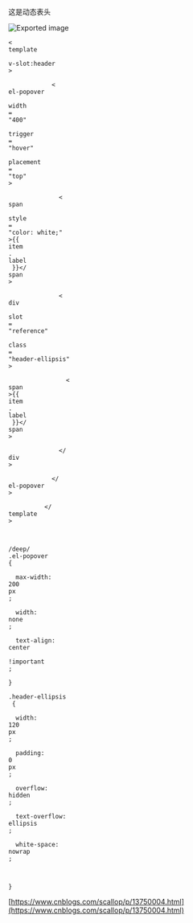 这是动态表头

![Exported image](Exported%20image%2020240218135507-0%201.png)  
  

```
<
template
 
v-slot:header
>
```

```
            <
el-popover
 
width
=
"400"
 
trigger
=
"hover"
 
placement
=
"top"
>
```

```
              <
span
  
style
=
"color: white;"
>{{ 
item
.
label
 }}</
span
>
```

```
              <
div
 
slot
=
"reference"
 
class
=
"header-ellipsis"
>
```

```
                <
span
>{{ 
item
.
label
 }}</
span
>
```

```
              </
div
>
```

```
            </
el-popover
>
```

```
          </
template
>



```

```
/deep/
.el-popover
{
```

```
  max-width: 
200
px
;
```

```
  width: 
none
;
```

```
  text-align: 
center
 
!important
;
```

```
}
```

```
.header-ellipsis
 {
```

```
  width: 
120
px
;
```

```
  padding: 
0
px
;
```

```
  overflow: 
hidden
;
```

```
  text-overflow: 
ellipsis
;
```

```
  white-space: 
nowrap
;
```

```
  
```

```
}

```

[https://www.cnblogs.com/scallop/p/13750004.html](https://www.cnblogs.com/scallop/p/13750004.html)
